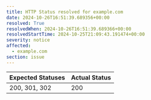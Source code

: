 ```yaml
---
title: HTTP Status resolved for example.com
date: 2024-10-26T16:51:39.689356+00:00
resolved: True
resolvedWhen: 2024-10-26T16:51:39.689366+00:00
resolvedStartTime: 2024-10-25T21:09:43.191474+00:00
severity: notice
affected:
  - example.com
section: issue
---
```


| Expected Statuses | Actual Status  |
|-------------------|----------------|
| 200, 301, 302 | 200 |
